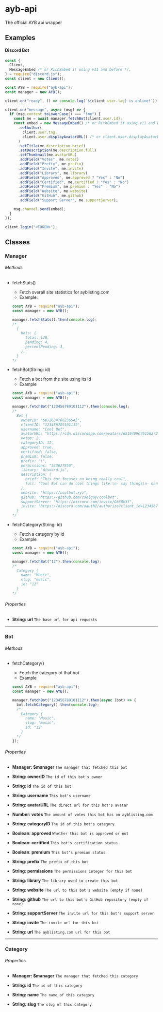 # ayb-api

The official AYB api wrapper

## Examples

#### Discord Bot

```js
const {
  Client,
  MessageEmbed /* or RichEmbed if using v11 and before */,
} = require("discord.js");
const client = new Client();

const AYB = require("ayb-api");
const manager = new AYB();

client.on("ready", () => console.log(`${client.user.tag} is online!`));

client.on("message", async (msg) => {
  if (msg.content.toLowerCase() === "!me") {
    const me = await manager.fetchBot(client.user.id);
    const embed = new MessageEmbed() /* or RichEmbed if using v11 and before */
      .setAuthor(
        client.user.tag,
        client.user.displayAvatarURL() /* or client.user.displayAvatarURL for v11 and before */
      )
      .setTitle(me.description.brief)
      .setDescription(me.description.full)
      .setThumbnail(me.avatarURL)
      .addField("Votes", me.votes)
      .addField("Prefix", me.prefix)
      .addField("Invite", me.invite)
      .addField("Library", me.library)
      .addField("Approved", me.approved ? "Yes" : "No")
      .addField("Certified", me.certified ? "Yes" : "No")
      .addField("Premium", me.premium : "Yes" : "No")
      .addField("Website", me.website)
      .addField("GitHub", me.github)
      .addField("Support Server", me.supportServer);

    msg.channel.send(embed);
  }
});

client.login("<TOKEN>");
```

## Classes

### Manager

###### Methods

- fetchStats()

  - Fetch overall site statistics for ayblisting.com
  - Example:

  ```js
  const AYB = require("ayb-api");
  const manager = new AYB();

  manager.fetchStats().then(console.log);
  /*
    {
      bots: {
        total: 138,
        pending: 4,
        percentPending: 3,
      },
    }
  */
  ```

- fetchBot(String: id)

  - Fetch a bot from the site using its id
  - Example

  ```js
  const AYB = require("ayb-api");
  const manager = new AYB();

  manager.fetchBot("123456789101112").then(console.log);
  /*
    Bot {
      ownerID: "6872634786236543",
      clientID: "123456789101112",
      username: "Cool Bot",
      avatarURL: "https://cdn.discordapp.com/avatars/681940967615627276/9e876b4b6cf61b343c4bd345bcf69ff5.jpg",
      votes: 2,
      categoryID: 12,
      approved: true,
      certified: false,
      premium: false,
      prefix: "!",
      permissions: "523627856",
      library: "discord.js",
      description: {
        brief: "This bot focuses on being really cool",
        full: "Cool Bot can do cool things like:\n- say things\n- ban people\n- kick people\n- tell yo mama jokes\n\n Add it now for ultimate coolness",
      },
      website: "https://coolbot.xyz",
      github: "https://github.com/coolguy/coolbot",
      supportServer: "https://discord.com/invite/Ob68h3f",
      invite: "https://discord.com/oauth2/authorize?client_id=123456789101112&scope=bot&permissions=523627856"
    }
  */
  ```

- fetchCategory(String: id)

  - Fetch a category by id
  - Example

  ```js
  const AYB = require("ayb-api");
  const manager = new AYB();

  manager.fetchBot("12").then(console.log);
  /*
    Category {
      name: "Music",
      slug: "music",
      id: "12"
    }
  */
  ```

###### Properties

- **String: url** `The base url for api requests`

---

### Bot

###### Methods

- fetchCategory()

  - Fetch the category of that bot
  - Example

  ```js
  const AYB = require("ayb-api");
  const manager = new AYB();

  manager.fetchBot("123456789101112").then(async (bot) => {
    bot.fetchCategory().then(console.log);
    /*
      Category {
        name: "Music",
        slug: "music",
        id: "12"
      }
    */
  });
  ```

###### Properties

- **Manager: \$manager** `The manager that fetched this bot`

- **String: ownerID** `The id of this bot's owner`

- **String: id** `The id of this bot`

- **String: username** `This bot's username`

- **String: avatarURL** `The direct url for this bot's avatar`

- **Number: votes** `The amount of votes this bot has on ayblisting.com`

- **String: categoryID** `The id of this bot's category`

- **Boolean: approved** `Whether this bot is approved or not`

- **Boolean: certified** `This bot's certification status`

- **Boolean: premium** `This bot's premium status`

- **String: prefix** `The prefix of this bot`

- **String: permissions** `The permissions integer for this bot`

- **String: library** `The library used to create this bot`

- **String: website** `The url to this bot's website (empty if none)`

- **String: github** `The url to this bot's GitHub repository (empty if none)`

- **String: supportServer** `The invite url for this bot's support server`

- **String: invite** `The invite url for this bot`

- **String: url** `The ayblisting.com url for this bot`

---

### Category

###### Properties

- **Manager: \$manager** `The manager that fetched this category`

- **String: id** `The id of this category`

- **String: name** `The name of this category`

- **String: slug** `The slug of this category`
